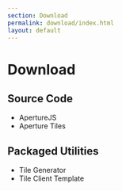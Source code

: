```yaml
---
section: Download
permalink: download/index.html
layout: default
---
```


Download
============================

## Source Code ##

- ApertureJS
- Aperture Tiles

## Packaged Utilities ##

- Tile Generator
- Tile Client Template 
